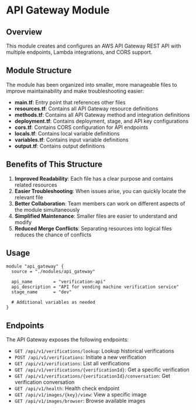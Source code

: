 # API Gateway Module

## Overview
This module creates and configures an AWS API Gateway REST API with multiple endpoints, Lambda integrations, and CORS support.

## Module Structure
The module has been organized into smaller, more manageable files to improve maintainability and make troubleshooting easier:

- **main.tf**: Entry point that references other files
- **resources.tf**: Contains all API Gateway resource definitions
- **methods.tf**: Contains all API Gateway method and integration definitions
- **deployment.tf**: Contains deployment, stage, and API key configurations
- **cors.tf**: Contains CORS configuration for API endpoints
- **locals.tf**: Contains local variable definitions
- **variables.tf**: Contains input variable definitions
- **output.tf**: Contains output definitions

## Benefits of This Structure

1. **Improved Readability**: Each file has a clear purpose and contains related resources
2. **Easier Troubleshooting**: When issues arise, you can quickly locate the relevant file
3. **Better Collaboration**: Team members can work on different aspects of the module simultaneously
4. **Simplified Maintenance**: Smaller files are easier to understand and modify
5. **Reduced Merge Conflicts**: Separating resources into logical files reduces the chance of conflicts

## Usage

```hcl
module "api_gateway" {
  source = "./modules/api_gateway"
  
  api_name        = "verification-api"
  api_description = "API for vending machine verification service"
  stage_name      = "dev"
  
  # Additional variables as needed
}
```

## Endpoints

The API Gateway exposes the following endpoints:

- `GET /api/v1/verifications/lookup`: Lookup historical verifications
- `POST /api/v1/verifications`: Initiate a new verification
- `GET /api/v1/verifications`: List all verifications
- `GET /api/v1/verifications/{verificationId}`: Get a specific verification
- `GET /api/v1/verifications/{verificationId}/conversation`: Get verification conversation
- `GET /api/v1/health`: Health check endpoint
- `GET /api/v1/images/{key}/view`: View a specific image
- `GET /api/v1/images/browser`: Browse available images